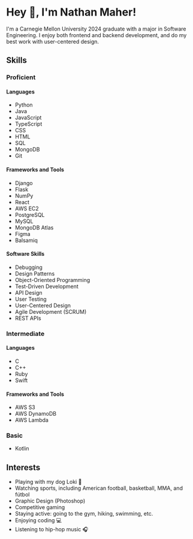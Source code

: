 # Hey 👋, I'm Nathan Maher!

I'm a Carnegie Mellon University 2024 graduate with a major in Software Engineering. I enjoy both frontend and backend development, and do my best work with user-centered design.

## Skills

### Proficient

#### Languages
- Python
- Java
- JavaScript
- TypeScript
- CSS
- HTML
- SQL
- MongoDB
- Git

#### Frameworks and Tools
- Django
- Flask
- NumPy
- React
- AWS EC2
- PostgreSQL
- MySQL
- MongoDB Atlas
- Figma
- Balsamiq

#### Software Skills
- Debugging
- Design Patterns
- Object-Oriented Programming
- Test-Driven Development
- API Design
- User Testing
- User-Centered Design
- Agile Development (SCRUM)
- REST APIs

### Intermediate

#### Languages
- C
- C++
- Ruby
- Swift

#### Frameworks and Tools
- AWS S3
- AWS DynamoDB
- AWS Lambda

### Basic

- Kotlin

## Interests

- Playing with my dog Loki 🐾
- Watching sports, including American football, basketball, MMA, and fútbol
- Graphic Design (Photoshop)
- Competitive gaming
- Staying active: going to the gym, hiking, swimming, etc.
- Enjoying coding 💻
- Listening to hip-hop music 🎧
